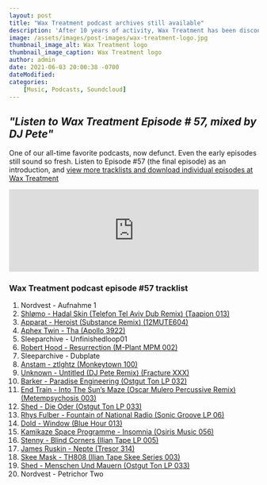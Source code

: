 ```yaml
---
layout: post
title: "Wax Treatment podcast archives still available"
description: 'After 10 years of activity, Wax Treatment has been discontinued, but the podcast archives are still available... for now.'
image: /assets/images/post-images/wax-treatment-logo.jpg
thumbnail_image_alt: Wax Treatment logo
thumbnail_image_caption: Wax Treatment logo
author: admin
date: 2021-06-03 20:00:38 -0700
dateModified:
categories:
    [Music, Podcasts, Soundcloud]
---
```



## _"Listen to Wax Treatment Episode # 57, mixed by DJ Pete"_

One of our all-time favorite podcasts, now defunct. Even the early episodes still sound so fresh. Listen to Episode #57 (the final episode) as an introduction, and [view more tracklists and download individual episodes at Wax Treatment](http://waxtreatment.de/podcast/)

<iframe loading="lazy" title="Listen to {{page.title}}" style="margin-left:0;" width="100%" max-width="100%" height="166"  scrolling="no" frameborder="no" allow="autoplay" src="https://w.soundcloud.com/player/?url=https%3A//api.soundcloud.com/tracks/736299172&color=%2308090d&auto_play=false&hide_related=false&show_comments=true&show_user=true&show_reposts=false&show_teaser=true" target="_blank"  rel="noreferrer"></iframe>

### Wax Treatment podcast episode #57 tracklist

<ol>
    <li>Nordvest - Aufnahme 1</li>
    <li><a href="https://hardwax.com/81484/shlomo/mercurial-skin-remixes-tome-2/" target="_blank"  rel="noreferrer">Shlømo - Hadal Skin (Telefon Tel Aviv Dub Remix) (Taapion 013)</a></li>
    <li><a href="https://www.discogs.com/Apparat-LP5_RMXS/release/14451248" target="_blank"  rel="noreferrer">Apparat - Heroist (Substance Remix) (12MUTE604)</a></li>
    <li><a href="https://hardwax.com/01499/aphex-twin/selected-ambient-works-85-92/" target="_blank"  rel="noreferrer">Aphex Twin - Tha (Apollo 3922)</a></li>
    <li>Sleeparchive - Unfinishedloop01</li>
    <li><a href="https://hardwax.com/59266/robert-hood/obey/" target="_blank"  rel="noreferrer">Robert Hood - Resurrection (M-Plant MPM 002)</a></li>
    <li>Sleeparchive - Dubplate</li>
    <li><a href="https://www.monkeytownrecords.com/releases/10-years-of-monkeytown/" target="_blank"  rel="noreferrer">Anstam - ztlghtz (Monkeytown 100)</a></li>
    <li><a href="https://hardwax.com/82139/unknown/untitled-dj-pete-remix/" target="_blank"  rel="noreferrer">Unknown - Untitled (DJ Pete Remix) (Fracture XXX)</a></li>
    <li><a href="https://hardwax.com/28299/barker/utility/" target="_blank"  rel="noreferrer">Barker - Paradise Engineering (Ostgut Ton LP 032)</a></li>
    <li><a href="https://metempsychosisrecords.bandcamp.com/album/end-train-breaking-the-silence-incl-oscar-mulero-and-vsk-remixes" target="_blank"  rel="noreferrer">End Train - Into The Sun’s Maze (Oscar Mulero Percussive Remix) (Metempsychosis 003)</a></li>
    <li><a href="https://hardwax.com/27017/shed/oderbruch/" target="_blank"  rel="noreferrer">Shed - Die Oder (Ostgut Ton LP 033)</a></li>
    <li><a href="https://hardwax.com/28858/rhys-fulber/ostalgia/" target="_blank"  rel="noreferrer">Rhys Fulber - Fountain of National Radio (Sonic Groove LP 06)</a></li>
    <li><a href="https://hardwax.com/28455/dold/s-jefferson-st/" target="_blank"  rel="noreferrer">Dold - Window (Blue Hour 013)</a></li>
    <li><a href="https://hardwax.com/31914/kamikaze-space-programme/dead-skin-cells/" target="_blank"  rel="noreferrer">Kamikaze Space Programme - Insomnia (Osiris Music 056)</a></li>
    <li><a href="https://hardwax.com/81906/stenny/upsurge/" target="_blank"  rel="noreferrer">Stenny - Blind Corners (Ilian Tape LP 005)</a></li>
    <li><a href="https://hardwax.com/81747/james-ruskin/siklikal-ep/" target="_blank"  rel="noreferrer">James Ruskin - Nepte (Tresor 314)</a></li>
    <li><a href="https://hardwax.com/80700/skee-mask/808bb/" target="_blank"  rel="noreferrer">Skee Mask - TH808 (Ilian Tape Skee Series 003)</a></li>
    <li><a href="https://hardwax.com/27017/shed/oderbruch/" target="_blank"  rel="noreferrer">Shed - Menschen Und Mauern (Ostgut Ton LP 033)</a></li>
    <li>Nordvest - Petrichor Two</li>
</ol>